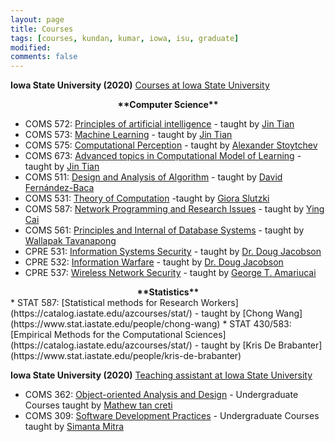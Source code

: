```yaml
---
layout: page
title: Courses
tags: [courses, kundan, kumar, iowa, isu, graduate]
modified:
comments: false
---
```

**Iowa State University (2020)** [Courses at Iowa State University](https://cs.iastate.edu/)
<div align="center">
  <b>**Computer Science**</b>
</div>

* COMS 572: [Principles of artificial intelligence](https://catalog.iastate.edu/azcourses/com_s/) - taught by [Jin Tian](https://www.cs.iastate.edu/people/jin-tian)
* COMS 573: [Machine Learning](https://catalog.iastate.edu/azcourses/com_s/) - taught by [Jin Tian](https://www.cs.iastate.edu/people/jin-tian)
* COMS 575: [Computational Perception](https://catalog.iastate.edu/azcourses/com_s/) - taught by [Alexander Stoytchev](https://www.ece.iastate.edu/~alexs/)
* COMS 673: [Advanced topics in Computational Model of Learning](https://catalog.iastate.edu/azcourses/com_s/) - taught by [Jin Tian](https://www.cs.iastate.edu/people/jin-tian)
* COMS 511: [Design and Analysis of Algorithm](https://catalog.iastate.edu/azcourses/com_s/) - taught by [David Fernández-Baca](https://www.cs.iastate.edu/people/david-fern%C3%A1ndez-baca)
* COMS 531: [Theory of Computation](https://catalog.iastate.edu/azcourses/com_s/) -taught by [Giora Slutzki](https://www.cs.iastate.edu/people/giora-slutzki)
* COMS 587: [Network Programming and Research Issues](https://catalog.iastate.edu/azcourses/com_s/) - taught by [Ying Cai](https://www.cs.iastate.edu/people/ying-cai)
* COMS 561: [Principles and Internal of Database Systems](https://catalog.iastate.edu/azcourses/com_s/) - taught by [Wallapak Tavanapong](https://www.cs.iastate.edu/people/wallapak-tavanapong-0)
* CPRE 531: [Information Systems Security](https://catalog.iastate.edu/azcourses/cpr_e/) -  taught by [Dr. Doug Jacobson](https://www.ece.iastate.edu/ece-directory/profile/dougj/)
* CPRE 532: [Information Warfare](https://catalog.iastate.edu/azcourses/cpr_e/) -  taught by [Dr. Doug Jacobson](https://www.ece.iastate.edu/ece-directory/profile/dougj/)
* CPRE 537: [Wireless Network Security](https://catalog.iastate.edu/azcourses/cpr_e/) -  taught by [George T. Amariucai](https://www.engineering.iastate.edu/people/profile/gamari/)

<div align="center">
<b>**Statistics**</b>
</div>
* STAT 587: [Statistical methods for Research Workers](https://catalog.iastate.edu/azcourses/stat/) -  taught by [Chong Wang](https://www.stat.iastate.edu/people/chong-wang)
* STAT 430/583: [Empirical Methods for the Computational Sciences](https://catalog.iastate.edu/azcourses/stat/) -  taught by [Kris De Brabanter](https://www.stat.iastate.edu/people/kris-de-brabanter)

**Iowa State University (2020)** [Teaching assistant at Iowa State University](https://cs.iastate.edu/)

* COMS 362: [Object-oriented Analysis and Design](https://catalog.iastate.edu/azcourses/com_s/) - Undergraduate Courses taught by [Mathew tan creti](https://www.cs.iastate.edu/people/matthew-tan-creti)
* COMS 309: [Software Development Practices](https://catalog.iastate.edu/azcourses/com_s/) - Undergraduate Courses taught by [Simanta Mitra](https://www.cs.iastate.edu/people/simanta-mitra)
